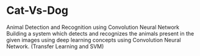 # Cat-Vs-Dog
Animal Detection and Recognition using Convolution Neural Network
Building a system which detects and recognizes the animals present in the given images using deep learning concepts using Convolution Neural Network. (Transfer Learning and SVM)
